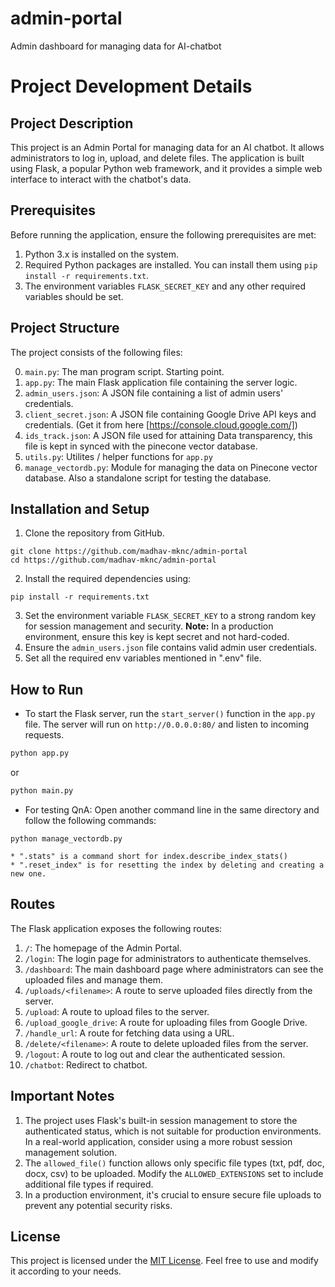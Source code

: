 # admin-portal
Admin dashboard for managing data for AI-chatbot


# Project Development Details

## Project Description
This project is an Admin Portal for managing data for an AI chatbot. It allows administrators to log in, upload, and delete files. The application is built using Flask, a popular Python web framework, and it provides a simple web interface to interact with the chatbot's data.

## Prerequisites
Before running the application, ensure the following prerequisites are met:

1. Python 3.x is installed on the system.
2. Required Python packages are installed. You can install them using `pip install -r requirements.txt`.
3. The environment variables `FLASK_SECRET_KEY` and any other required variables should be set.

## Project Structure
The project consists of the following files:

0. `main.py`: The man program script. Starting point.
1. `app.py`: The main Flask application file containing the server logic.
2. `admin_users.json`: A JSON file containing a list of admin users' credentials.
3. `client_secret.json`: A JSON file containing Google Drive API keys and credentials. (Get it from here [https://console.cloud.google.com/])
4. `ids_track.json`: A JSON file used for attaining Data transparency, this file is kept in synced with the pinecone vector database. 
5. `utils.py`: Utilites / helper functions for `app.py`
6. `manage_vectordb.py`: Module for managing the data on Pinecone vector database. Also a standalone script for testing the database.

## Installation and Setup
1. Clone the repository from GitHub.

```(bash)
git clone https://github.com/madhav-mknc/admin-portal
cd https://github.com/madhav-mknc/admin-portal
```
2. Install the required dependencies using:
```(bash)
pip install -r requirements.txt
```
3. Set the environment variable `FLASK_SECRET_KEY` to a strong random key for session management and security. **Note:** In a production environment, ensure this key is kept secret and not hard-coded.
4. Ensure the `admin_users.json` file contains valid admin user credentials.
5. Set all the required env variables mentioned in ".env" file.

## How to Run
- To start the Flask server, run the `start_server()` function in the `app.py` file. The server will run on `http://0.0.0.0:80/` and listen to incoming requests.

```bash
python app.py
```
or 
```bash
python main.py
```

- For testing QnA: Open another command line in the same directory and follow the following commands:
```(bash)
python manage_vectordb.py
```

    * ".stats" is a command short for index.describe_index_stats()
    * ".reset_index" is for resetting the index by deleting and creating a new one.

## Routes
The Flask application exposes the following routes:

1. `/`: The homepage of the Admin Portal.
2. `/login`: The login page for administrators to authenticate themselves.
3. `/dashboard`: The main dashboard page where administrators can see the uploaded files and manage them.
4. `/uploads/<filename>`: A route to serve uploaded files directly from the server.
5. `/upload`: A route to upload files to the server.
6. `/upload_google_drive`: A route for uploading files from Google Drive.
7. `/handle_url`: A route for fetching data using a URL.
6. `/delete/<filename>`: A route to delete uploaded files from the server.
7. `/logout`: A route to log out and clear the authenticated session.
8. `/chatbot`: Redirect to chatbot.

## Important Notes
1. The project uses Flask's built-in session management to store the authenticated status, which is not suitable for production environments. In a real-world application, consider using a more robust session management solution.
2. The `allowed_file()` function allows only specific file types (txt, pdf, doc, docx, csv) to be uploaded. Modify the `ALLOWED_EXTENSIONS` set to include additional file types if required.
3. In a production environment, it's crucial to ensure secure file uploads to prevent any potential security risks.

## License
This project is licensed under the [MIT License](LICENSE). Feel free to use and modify it according to your needs.